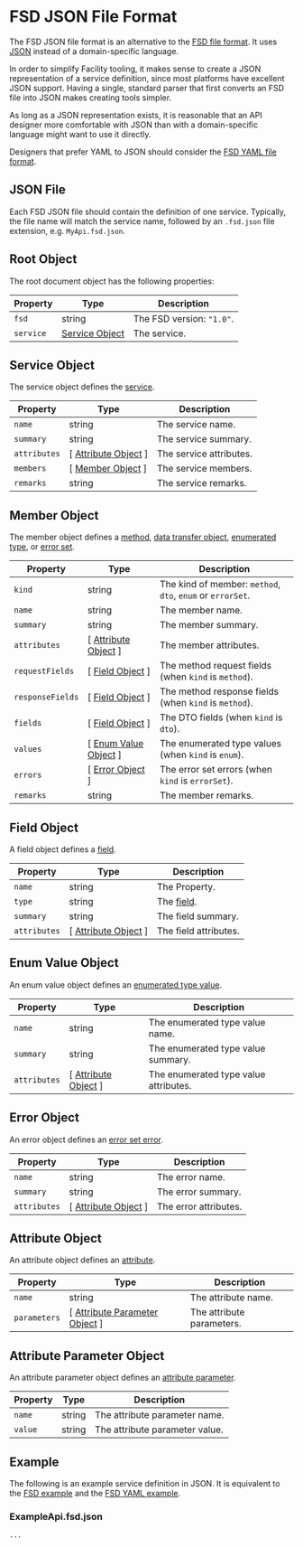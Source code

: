 # FSD JSON File Format

The FSD JSON file format is an alternative to the [FSD file format](FsdFile.md). It uses [JSON](http://www.json.org/) instead of a domain-specific language.

In order to simplify Facility tooling, it makes sense to create a JSON representation of a service definition, since most platforms have excellent JSON support. Having a single, standard parser that first converts an FSD file into JSON makes creating tools simpler.

As long as a JSON representation exists, it is reasonable that an API designer more comfortable with JSON than with a domain-specific language might want to use it directly.

Designers that prefer YAML to JSON should consider the [FSD YAML file format](FsdYaml.md).

## JSON File

Each FSD JSON file should contain the definition of one service. Typically, the file name will match the service name, followed by an `.fsd.json` file extension, e.g. `MyApi.fsd.json`.

## Root Object

The root document object has the following properties:

| Property | Type | Description |
| --- | --- | --- |
| `fsd` | string | The FSD version: `"1.0"`. |
| `service` | [Service Object](#service-object) | The service. |

## Service Object

The service object defines the [service](Specification.md#service).

| Property | Type | Description |
| --- | --- | --- |
| `name` | string | The service name. |
| `summary` | string | The service summary. |
| `attributes` | [ [Attribute Object](#attribute-object) ] | The service attributes. |
| `members` | [ [Member Object](#member-object) ] | The service members. |
| `remarks` | string | The service remarks. |

## Member Object

The member object defines a [method](Specification.md#methods), [data transfer object](Specification.md#data-transfer-objects), [enumerated type](Specification.md#enumerated-types), or [error set](Specification.md#error-sets).

| Property | Type | Description |
| --- | --- | --- |
| `kind` | string | The kind of member: `method`, `dto`, `enum` or `errorSet`. |
| `name` | string | The member name. |
| `summary` | string | The member summary. |
| `attributes` | [ [Attribute Object](#attribute-object) ] | The member attributes. |
| `requestFields` | [ [Field Object](#field-object) ] | The method request fields (when `kind` is `method`). |
| `responseFields` | [ [Field Object](#field-object) ] | The method response fields (when `kind` is `method`). |
| `fields` | [ [Field Object](#field-object) ] | The DTO fields (when `kind` is `dto`). |
| `values` | [ [Enum Value Object](#enum-value-object) ] | The enumerated type values (when `kind` is `enum`). |
| `errors` | [ [Error Object](#error-object) ] | The error set errors (when `kind` is `errorSet`). |
| `remarks` | string | The member remarks. |

## Field Object

A field object defines a [field](Specification.md#fields).

| Property | Type | Description |
| --- | --- | --- |
| `name` | string | The Property. |
| `type` | string | The [field](Specification.md#field-types). |
| `summary` | string | The field summary. |
| `attributes` | [ [Attribute Object](#attribute-object) ] | The field attributes. |

## Enum Value Object

An enum value object defines an [enumerated type value](Specification.md#enumerated-types).

| Property | Type | Description |
| --- | --- | --- |
| `name` | string | The enumerated type value name. |
| `summary` | string | The enumerated type value summary. |
| `attributes` | [ [Attribute Object](#attribute-object) ] | The enumerated type value attributes. |

## Error Object

An error object defines an [error set error](Specification.md#error-sets).

| Property | Type | Description |
| --- | --- | --- |
| `name` | string | The error name. |
| `summary` | string | The error summary. |
| `attributes` | [ [Attribute Object](#attribute-object) ] | The error attributes. |

## Attribute Object

An attribute object defines an [attribute](Specification.md#attributes).

| Property | Type | Description |
| --- | --- | --- |
| `name` | string | The attribute name. |
| `parameters` | [ [Attribute Parameter Object](#attribute-parameter-object) ] | The attribute parameters. |

## Attribute Parameter Object

An attribute parameter object defines an [attribute parameter](Specification.md#attributes).

| Property | Type | Description |
| --- | --- | --- |
| `name` | string | The attribute parameter name. |
| `value` | string | The attribute parameter value. |

## Example

The following is an example service definition in JSON. It is equivalent to the [FSD example](FsdFile.md#example) and the [FSD YAML example](FsdYaml.md#example).

### ExampleApi.fsd.json

```
...
```
